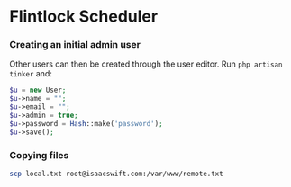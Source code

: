 # Flintlock Scheduler

### Creating an initial admin user
Other users can then be created through the user editor.
Run `php artisan tinker` and:
```php
$u = new User;
$u->name = "";
$u->email = "";
$u->admin = true;
$u->password = Hash::make('password');
$u->save();
```

### Copying files
```sh
scp local.txt root@isaacswift.com:/var/www/remote.txt
```
